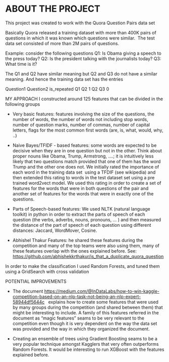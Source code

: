 # ABOUT THE PROJECT
This project was created to work with the Quora Question Pairs data set

Basically Quora released a training dataset with more than 400K pairs of questions in which it was known which questions were similar.  The test data set consisted of more than 2M pairs of questions.

Example: consider the following questions
Q1: Is Obama giving a speech to the press today?
Q2: Is the president talking with the journalists today?
Q3: What time is it?

The Q1 and Q2 have similar meaning but Q2 and Q3 do not have a similar meaning. And hence the training data set has the entries

Question1	Question2 	is_repeated
Q1		Q2		1
Q2		Q3		0		


MY APPROACH
I constructed around 125 features that can be divided in the following groups

* Very basic features: features involving the size of the questions, the number of words, the number of words not including stop words, number of question marks, number of commas, number of capital letters, flags for the most common first words (are, is, what, would, why, ..) 

* Naive Bayes/TFIDF - based features: some words are expected to be decisive when they are in one question but not in the other. Think about proper nouns like Obama, Trump, Armstrong, ....; it is intuitively less likely that two questions match provided that one of them has the word Trump and the other one does not. We initially rated the importance of each word in the training data set  using a TFDIF (see wikipedia) and then extended this rating to words in the test dataset set using a pre trained word2vect model. We used this rating in order to create a set of features for the words that were in both questions of the pair and another set of features for the words that were in exactly one of the questions. 

* Parts of Speech-based features: We used NLTK (natural language toolkit) in python in order to extract the parts of speech of each question (the verbs, adverbs, nouns, pronouns, ... ) and then measured the distance of the part of speech of each question using different distances: Jaccard, WordMover, Cosine.

* Abhishel Thakur Features: he shared these features during the competition and many of the top teams were also using them, many of these features overlap with the ones explained before. See: https://github.com/abhishekkrthakur/is_that_a_duplicate_quora_question

In order to make the classification I used Random Forests, and tuned them using a GridSearch with cross validation 


POTENTIAL IMPROVEMENTS
* The document https://medium.com/@InDataLabs/how-to-win-kaggle-competition-based-on-an-nlp-task-not-being-an-nlp-expert-58944df5644c   explains how to create some features that were used by many groups during the competition (and shared between them) that might be interesting to include. A family of this features referred in the document as “magic features” seams to be very relevant to the competition even though it is very dependent on the way the data set was provided and the way in which they organized the document.

* Creating an ensemble of trees using Gradient Boosting seams to be a very popular technique amongst Kagglers that very often outperforms Random Forests. It would be interesting to run XGBoost with the features explained before.
